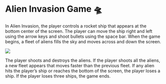 # Alien Invasion Game 🛸

In Alien Invasion, the player controls a rocket ship that appears at the bottom center of the screen. 
The player can move the ship right and left using the arrow keys and shoot bullets using the space bar. 
When the game begins, a fleet of aliens fills the sky and moves across and down the screen. 

![](https://raw.githubusercontent.com/hassam7/Alien-Invasion/master/alien_invasion.gif)

The player shoots and destroys the aliens. 
If the player shoots all the aliens, a new fleet appears that moves faster than the previous fleet. 
If any alien hits the player’s ship or reaches the bottom of the screen, the player loses a ship. 
If the player loses three ships, the game ends.

